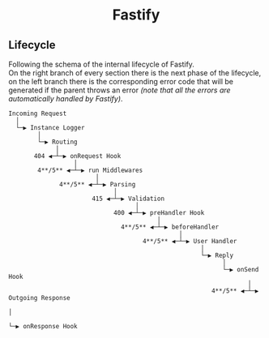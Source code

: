 <h1 align="center">Fastify</h1>

## Lifecycle
Following the schema of the internal lifecycle of Fastify.  
On the right branch of every section there is the next phase of the lifecycle, on the left branch there is the corresponding error code that will be generated if the parent throws an error *(note that all the errors are automatically handled by Fastify)*.
```
Incoming Request
  │
  └─▶ Instance Logger
        │
        └─▶ Routing
             │
       404 ◀─┴─▶ onRequest Hook
                  │
        4**/5** ◀─┴─▶ run Middlewares
                        │
              4**/5** ◀─┴─▶ Parsing
                             │
                       415 ◀─┴─▶ Validation
                                   │
                             400 ◀─┴─▶ preHandler Hook
                                         │
                               4**/5** ◀─┴─▶ beforeHandler
                                               │
                                     4**/5** ◀─┴─▶ User Handler
                                                     │
                                                     └─▶ Reply
                                                           │
                                                           └─▶ onSend Hook
                                                                  │
                                                        4**/5** ◀─┴─▶ Outgoing Response
                                                                        │
                                                                        └─▶ onResponse Hook
```
